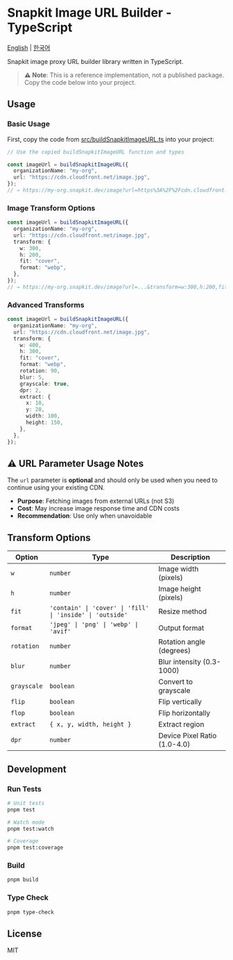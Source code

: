 # Snapkit Image URL Builder - TypeScript

[English](README.md) | [한국어](README.ko.md)

Snapkit image proxy URL builder library written in TypeScript.

> **⚠️ Note**: This is a reference implementation, not a published package. Copy the code below into your project.

## Usage

### Basic Usage

First, copy the code from [src/buildSnapkitImageURL.ts](src/buildSnapkitImageURL.ts) into your project:

```typescript
// Use the copied buildSnapkitImageURL function and types

const imageUrl = buildSnapkitImageURL({
  organizationName: "my-org",
  url: "https://cdn.cloudfront.net/image.jpg",
});
// → https://my-org.snapkit.dev/image?url=https%3A%2F%2Fcdn.cloudfront.net%2Fimage.jpg
```

### Image Transform Options

```typescript
const imageUrl = buildSnapkitImageURL({
  organizationName: "my-org",
  url: "https://cdn.cloudfront.net/image.jpg",
  transform: {
    w: 300,
    h: 200,
    fit: "cover",
    format: "webp",
  },
});
// → https://my-org.snapkit.dev/image?url=...&transform=w:300,h:200,fit:cover,format:webp
```

### Advanced Transforms

```typescript
const imageUrl = buildSnapkitImageURL({
  organizationName: "my-org",
  url: "https://cdn.cloudfront.net/image.jpg",
  transform: {
    w: 400,
    h: 300,
    fit: "cover",
    format: "webp",
    rotation: 90,
    blur: 5,
    grayscale: true,
    dpr: 2,
    extract: {
      x: 10,
      y: 20,
      width: 100,
      height: 150,
    },
  },
});
```

## ⚠️ URL Parameter Usage Notes

The `url` parameter is **optional** and should only be used when you need to continue using your existing CDN.

- **Purpose**: Fetching images from external URLs (not S3)
- **Cost**: May increase image response time and CDN costs
- **Recommendation**: Use only when unavoidable

## Transform Options

| Option      | Type                                                      | Description                  |
| ----------- | --------------------------------------------------------- | ---------------------------- |
| `w`         | `number`                                                  | Image width (pixels)         |
| `h`         | `number`                                                  | Image height (pixels)        |
| `fit`       | `'contain' \| 'cover' \| 'fill' \| 'inside' \| 'outside'` | Resize method                |
| `format`    | `'jpeg' \| 'png' \| 'webp' \| 'avif'`                     | Output format                |
| `rotation`  | `number`                                                  | Rotation angle (degrees)     |
| `blur`      | `number`                                                  | Blur intensity (0.3-1000)    |
| `grayscale` | `boolean`                                                 | Convert to grayscale         |
| `flip`      | `boolean`                                                 | Flip vertically              |
| `flop`      | `boolean`                                                 | Flip horizontally            |
| `extract`   | `{ x, y, width, height }`                                 | Extract region               |
| `dpr`       | `number`                                                  | Device Pixel Ratio (1.0-4.0) |

## Development

### Run Tests

```bash
# Unit tests
pnpm test

# Watch mode
pnpm test:watch

# Coverage
pnpm test:coverage
```

### Build

```bash
pnpm build
```

### Type Check

```bash
pnpm type-check
```

## License

MIT
